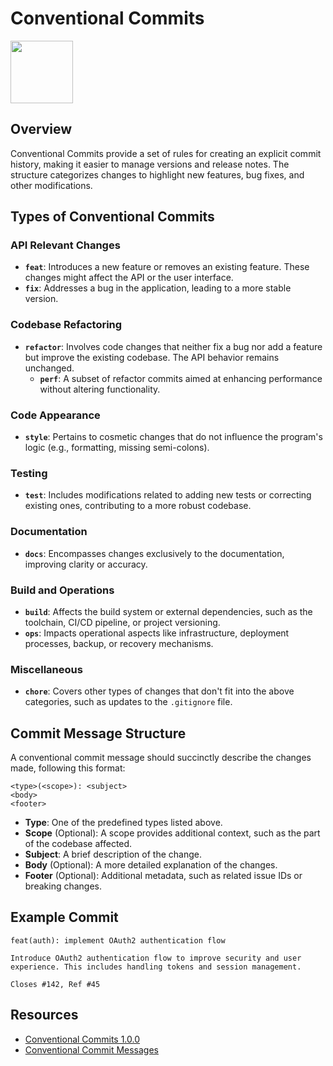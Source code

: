 # Conventional Commits

<img src="https://miro.medium.com/max/3386/1*1xZsQg8bbz6C5p8bUOWhwQ.png" height="100">

## Overview

Conventional Commits provide a set of rules for creating an explicit commit history, making it easier to manage versions and release notes. The structure categorizes changes to highlight new features, bug fixes, and other modifications.

## Types of Conventional Commits

### API Relevant Changes
- **`feat`**: Introduces a new feature or removes an existing feature. These changes might affect the API or the user interface.
- **`fix`**: Addresses a bug in the application, leading to a more stable version.

### Codebase Refactoring
- **`refactor`**: Involves code changes that neither fix a bug nor add a feature but improve the existing codebase. The API behavior remains unchanged.
  - **`perf`**: A subset of refactor commits aimed at enhancing performance without altering functionality.

### Code Appearance
- **`style`**: Pertains to cosmetic changes that do not influence the program's logic (e.g., formatting, missing semi-colons).

### Testing
- **`test`**: Includes modifications related to adding new tests or correcting existing ones, contributing to a more robust codebase.

### Documentation
- **`docs`**: Encompasses changes exclusively to the documentation, improving clarity or accuracy.

### Build and Operations
- **`build`**: Affects the build system or external dependencies, such as the toolchain, CI/CD pipeline, or project versioning.
- **`ops`**: Impacts operational aspects like infrastructure, deployment processes, backup, or recovery mechanisms.

### Miscellaneous
- **`chore`**: Covers other types of changes that don't fit into the above categories, such as updates to the `.gitignore` file.

## Commit Message Structure

A conventional commit message should succinctly describe the changes made, following this format:

```
<type>(<scope>): <subject>
<body>
<footer>
```

- **Type**: One of the predefined types listed above.
- **Scope** (Optional): A scope provides additional context, such as the part of the codebase affected.
- **Subject**: A brief description of the change.
- **Body** (Optional): A more detailed explanation of the changes.
- **Footer** (Optional): Additional metadata, such as related issue IDs or breaking changes.

## Example Commit

```
feat(auth): implement OAuth2 authentication flow

Introduce OAuth2 authentication flow to improve security and user experience. This includes handling tokens and session management.

Closes #142, Ref #45
```
## Resources
- [Conventional Commits 1.0.0](https://www.conventionalcommits.org/en/v1.0.0/)
- [Conventional Commit Messages](https://gist.github.com/qoomon/5dfcdf8eec66a051ecd85625518cfd13)
